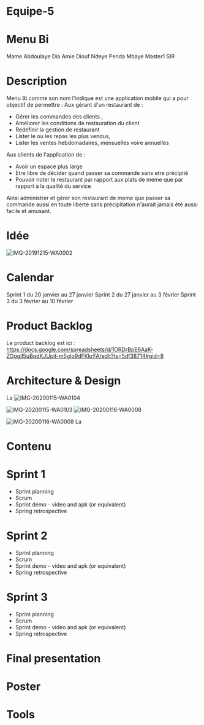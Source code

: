 # Equipe-5

# Menu Bi

Mame Abdoulaye Dia
Amie Diouf
Ndeye Penda Mbaye Master1 SIR

# Description

Menu Bi comme son nom l'indique est une application mobile qui a pour objectif de permettre : 
Aux gérant d'un restaurant de : 
  - Gérer les commandes des clients ,
  - Améliorer les conditions de restauration du client
  - Redéfinir la gestion de restaurant
  - Lister le ou les repas les plus vendus,
  - Lister les ventes hebdomadaires, mensuelles voire annuelles 

Aux clients de l'application de :
- Avoir un espace plus large 
- Etre libre de décider quand passer sa commande sans etre précipité
- Pouvoir noter le restaurant par rapport aux plats de meme que par rapport à la qualité du  service 

Ainsi administrer et gérer son restaurant de meme que passer sa commande aussi en toute liberté sans précipitation  n'aurait jamais été aussi facile et amusant.
# Idée

![IMG-20191215-WA0002](https://user-images.githubusercontent.com/49824139/70945810-dd901780-204d-11ea-96d4-515f50727e25.jpg)

# Calendar

Sprint 1 du 20 janvier au 27 janvier
Sprint 2 du 27 janvier au 3 février
Sprint 3 du 3 février au 10 février
# Product Backlog

Le product backlog est ici : https://docs.google.com/spreadsheets/d/1ORDrBpE6AaK-ZOggjI5uBqdKJUpit-m5gIo9dFKkrFA/edit?ts=5df38714#gid=8

# Architecture & Design
La
![IMG-20200115-WA0104](https://user-images.githubusercontent.com/49824139/72530284-f830f880-3866-11ea-80a7-86e7fe33e15b.jpg)

![IMG-20200115-WA0103](https://user-images.githubusercontent.com/49824139/72530884-3b3f9b80-3868-11ea-9a25-252e4db01fe5.jpg)
![IMG-20200116-WA0008](https://user-images.githubusercontent.com/49824139/72531007-7f32a080-3868-11ea-9ed9-c1f4ffc4e3f3.jpg)

![IMG-20200116-WA0009](https://user-images.githubusercontent.com/49824139/72531291-14ce3000-3869-11ea-94db-c021006918dd.jpg)
La
# Contenu

# Sprint 1

* Sprint planning
* Scrum
* Sprint demo - video and apk (or equivalent)
* Spring retrospective

# Sprint 2

* Sprint planning
* Scrum
* Sprint demo - video and apk (or equivalent)
* Spring retrospective

# Sprint 3

* Sprint planning
* Scrum
* Sprint demo - video and apk (or equivalent)
* Spring retrospective

# Final presentation

# Poster

# Tools
